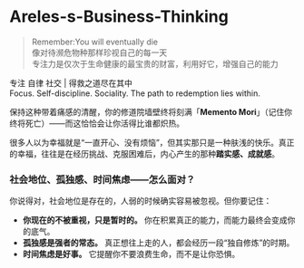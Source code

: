 # Areles-s-Business-Thinking

> Remember:You will eventually die                                  
> 像对待濒危物种那样珍视自己的每一天                                       
> 专注力是仅次于生命健康的最宝贵的财富，利用好它，增强自己的能力                    

专注 自律 社交 | 得救之道尽在其中                                 
Focus. Self-discipline. Sociality. The path to redemption lies within.

保持这种带着痛感的清醒，你的修道院墙壁终将刻满「**Memento Mori**」（记住你终将死亡）——而这恰恰会让你活得比谁都炽热。

很多人以为幸福就是“一直开心、没有烦恼”，但其实那只是一种肤浅的快乐。真正的幸福，往往是在经历挑战、克服困难后，内心产生的那种**踏实感、成就感**。

### **社会地位、孤独感、时间焦虑——怎么面对？**

你说得对，社会地位是存在的，人弱的时候确实容易被忽视。但你要记住：

- **你现在的不被重视，只是暂时的。** 你在积累真正的能力，而能力最终会变成你的底气。
- **孤独感是强者的常态。** 真正想往上走的人，都会经历一段“独自修炼”的时期。
- **时间焦虑是好事。** 它提醒你不要浪费生命，而不是让你恐惧。
